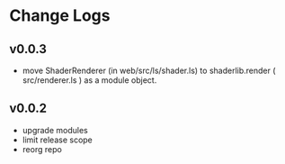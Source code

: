 # Change Logs

## v0.0.3

 - move ShaderRenderer (in web/src/ls/shader.ls) to shaderlib.render ( src/renderer.ls ) as a module object.


## v0.0.2

 - upgrade modules
 - limit release scope
 - reorg repo
